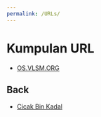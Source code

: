 ```yaml
---
permalink: /URLs/
---
```


# Kumpulan URL

* [OS.VLSM.ORG](https://os.vlsm.org/)

## Back
* [Cicak Bin Kadal](../)
